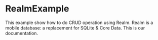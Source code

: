 # RealmExample
This example show how to do CRUD operation using Realm. Realm is a mobile database: a replacement for SQLite & Core Data. This is our documentation.

